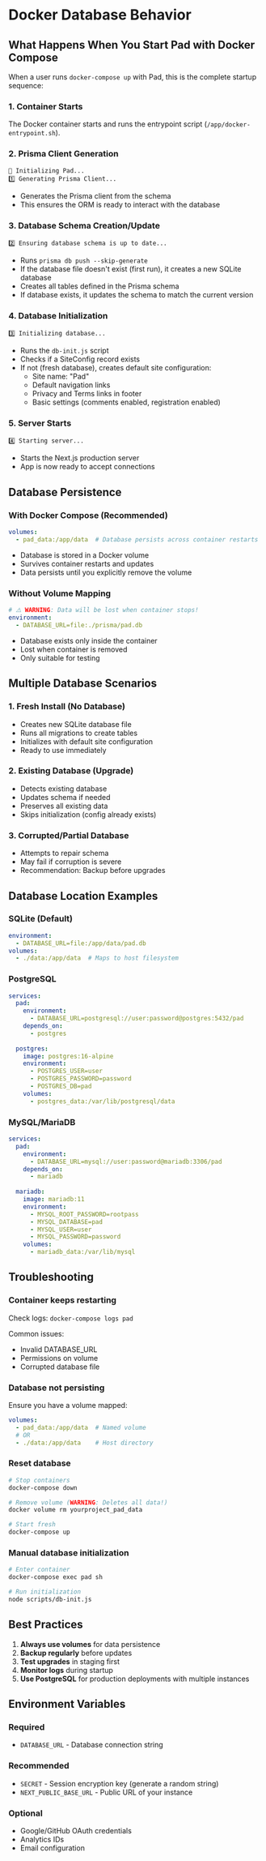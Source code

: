 # Docker Database Behavior

## What Happens When You Start Pad with Docker Compose

When a user runs `docker-compose up` with Pad, this is the complete startup sequence:

### 1. Container Starts
The Docker container starts and runs the entrypoint script (`/app/docker-entrypoint.sh`).

### 2. Prisma Client Generation
```
🔧 Initializing Pad...
1️⃣ Generating Prisma Client...
```
- Generates the Prisma client from the schema
- This ensures the ORM is ready to interact with the database

### 3. Database Schema Creation/Update
```
2️⃣ Ensuring database schema is up to date...
```
- Runs `prisma db push --skip-generate`
- If the database file doesn't exist (first run), it creates a new SQLite database
- Creates all tables defined in the Prisma schema
- If database exists, it updates the schema to match the current version

### 4. Database Initialization
```
3️⃣ Initializing database...
```
- Runs the `db-init.js` script
- Checks if a SiteConfig record exists
- If not (fresh database), creates default site configuration:
  - Site name: "Pad"
  - Default navigation links
  - Privacy and Terms links in footer
  - Basic settings (comments enabled, registration enabled)

### 5. Server Starts
```
4️⃣ Starting server...
```
- Starts the Next.js production server
- App is now ready to accept connections

## Database Persistence

### With Docker Compose (Recommended)
```yaml
volumes:
  - pad_data:/app/data  # Database persists across container restarts
```
- Database is stored in a Docker volume
- Survives container restarts and updates
- Data persists until you explicitly remove the volume

### Without Volume Mapping
```yaml
# ⚠️ WARNING: Data will be lost when container stops!
environment:
  - DATABASE_URL=file:./prisma/pad.db
```
- Database exists only inside the container
- Lost when container is removed
- Only suitable for testing

## Multiple Database Scenarios

### 1. Fresh Install (No Database)
- Creates new SQLite database file
- Runs all migrations to create tables
- Initializes with default site configuration
- Ready to use immediately

### 2. Existing Database (Upgrade)
- Detects existing database
- Updates schema if needed
- Preserves all existing data
- Skips initialization (config already exists)

### 3. Corrupted/Partial Database
- Attempts to repair schema
- May fail if corruption is severe
- Recommendation: Backup before upgrades

## Database Location Examples

### SQLite (Default)
```yaml
environment:
  - DATABASE_URL=file:/app/data/pad.db
volumes:
  - ./data:/app/data  # Maps to host filesystem
```

### PostgreSQL
```yaml
services:
  pad:
    environment:
      - DATABASE_URL=postgresql://user:password@postgres:5432/pad
    depends_on:
      - postgres
  
  postgres:
    image: postgres:16-alpine
    environment:
      - POSTGRES_USER=user
      - POSTGRES_PASSWORD=password
      - POSTGRES_DB=pad
    volumes:
      - postgres_data:/var/lib/postgresql/data
```

### MySQL/MariaDB
```yaml
services:
  pad:
    environment:
      - DATABASE_URL=mysql://user:password@mariadb:3306/pad
    depends_on:
      - mariadb
  
  mariadb:
    image: mariadb:11
    environment:
      - MYSQL_ROOT_PASSWORD=rootpass
      - MYSQL_DATABASE=pad
      - MYSQL_USER=user
      - MYSQL_PASSWORD=password
    volumes:
      - mariadb_data:/var/lib/mysql
```

## Troubleshooting

### Container keeps restarting
Check logs: `docker-compose logs pad`

Common issues:
- Invalid DATABASE_URL
- Permissions on volume
- Corrupted database file

### Database not persisting
Ensure you have a volume mapped:
```yaml
volumes:
  - pad_data:/app/data  # Named volume
  # OR
  - ./data:/app/data    # Host directory
```

### Reset database
```bash
# Stop containers
docker-compose down

# Remove volume (WARNING: Deletes all data!)
docker volume rm yourproject_pad_data

# Start fresh
docker-compose up
```

### Manual database initialization
```bash
# Enter container
docker-compose exec pad sh

# Run initialization
node scripts/db-init.js
```

## Best Practices

1. **Always use volumes** for data persistence
2. **Backup regularly** before updates
3. **Test upgrades** in staging first
4. **Monitor logs** during startup
5. **Use PostgreSQL** for production deployments with multiple instances

## Environment Variables

### Required
- `DATABASE_URL` - Database connection string

### Recommended
- `SECRET` - Session encryption key (generate a random string)
- `NEXT_PUBLIC_BASE_URL` - Public URL of your instance

### Optional
- Google/GitHub OAuth credentials
- Analytics IDs
- Email configuration